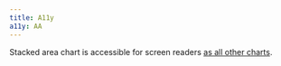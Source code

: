 ```yaml
---
title: A11y
a11y: AA
---
```


Stacked area chart is accessible for screen readers [as all other charts](/data-display/d3-chart/d3-chart-a11y).
